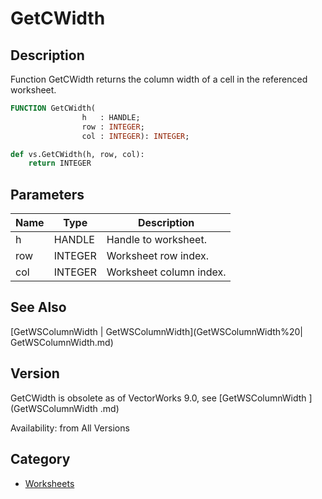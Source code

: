 # GetCWidth

## Description
Function GetCWidth returns the column width of a cell in the referenced worksheet.

```pascal
FUNCTION GetCWidth(
				h   : HANDLE;
				row : INTEGER;
				col : INTEGER): INTEGER;
```

```python
def vs.GetCWidth(h, row, col):
    return INTEGER
```

## Parameters
|Name|Type|Description|
|---|---|---|
|h|HANDLE|Handle to worksheet.|
|row|INTEGER|Worksheet row index.|
|col|INTEGER|Worksheet column index.|

## See Also
[GetWSColumnWidth | GetWSColumnWidth](GetWSColumnWidth%20| GetWSColumnWidth.md)

## Version
GetCWidth is obsolete as of VectorWorks 9.0, see [GetWSColumnWidth ](GetWSColumnWidth .md)

Availability: from All Versions

## Category
* [Worksheets](../Categories/Worksheets.md)
